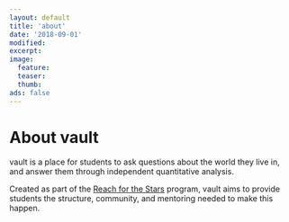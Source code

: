 ```yaml
---
layout: default
title: 'about'
date: '2018-09-01'
modified:
excerpt:
image:
  feature:
  teaser:
  thumb:
ads: false  
---
```


# About vault

vault is a place for students to ask questions about the world they live in,
and answer them through independent quantitative analysis.

Created as part of the
[Reach for the Stars](http://gk12.ciera.northwestern.edu/) program, vault
aims to provide students the structure, community, and mentoring needed 
to make this happen.

